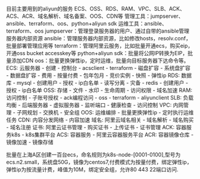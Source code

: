 目前主要用到的aliyun的服务
ECS、OSS、RDS、RAM、VPC、SLB、ACK、ACS、ACR、域名解析、域名备案、OOS、CDN等
管理工具：jumpserver、ansible、terraform、oos、python+aliyun sdk
运维工具：ansible、terraform、oos
jumpserver：管理登录服务器的用户、通过自带的ansible管理服务器内部资源
ansible：管理服务器内部资源，比如修改hosts，resolv.conf，批量部署管理应用等
terraform：管理阿里云服务，比如批量开通ecs，购买eip，开通oss bucket accesskey等
python+aliyun sdk：批量将公网IP转换为EIP，批量添加CDN
oos：批量更换弹性ip，定时运维，批量向目标服务器下达命令等。
ECS: 云服务器
    - 创建
        - 控制台
        - acsclient
        - terraform
    - 磁盘扩容
        - 系统盘扩容
        - 数据盘扩容
    - 费用
        - 按量付费
        - 包年包月
        - 竞价实例
    - 快照
    - 弹性ip
RDS: 数据库
    - mysql
        - 创建用户
        - 授权
        - ip白名单
        - 读写分离
        - 灾备
    - redis
        - 创建用户
        - 授权
        - ip白名单
OSS: 存储
    - 文件
    - 水印
    - 生命周期
    - 访问权限
    - 域名加速
RAM: 访问控制
    - 子账号授权
    - ack编程访问
      - oss
      - terraform
      - aliyunclient
SLB: 负载均衡
    - 后端服务器
    - 虚拟服务器
    - 监听端口
    - 健康检查
    - 访问控制
VPC: 内网管理
    - 子网规划
    - 交换机
    - 安全组
OOS: 运维编排
    - 批量更换弹性ip
    - 定时执行运维任务
CDN: 内容分发网络
    - 内容加速
域名: 阿里云域名相关
    - 域名解析
    - 域名购买
    - 域名注册
证书: 阿里云证书管理
    - 购买证书
    - 上传证书
    - 证书管理
ACK: 容器服务k8s
    - k8s集群平台
ACS: 容器服务
    - 阿里云容器服务平台
ACR: 容器镜像仓库
    - 镜像加速
    - 镜像存储




批量在上海A区创建一百台ecs，命名规则为k8s-node-[0001-0100],型号为ecs.n2.small，系统盘50G，镜像为centos7,付费模式为按量付费，绑定弹性ip，弹性ip为按流量计费，峰值为10M，绑定安全组，允许80 443 22端口访问.